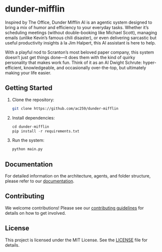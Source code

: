 # dunder-mifflin

Inspired by The Office, Dunder Mifflin AI is an agentic system designed to bring a mix of humor and efficiency to your everyday tasks. 
Whether it’s scheduling meetings (without double-booking like Michael Scott), managing emails (unlike Kevin’s famous chili disaster), or even delivering sarcastic but useful productivity insights à la Jim Halpert,
this AI assistant is here to help.

With a playful nod to Scranton’s most beloved paper company, this system doesn’t just get things done—it does them with the kind of quirky personality that makes work fun. 
Think of it as an AI Dwight Schrute: hyper-efficient, knowledgeable, and occasionally over-the-top, but ultimately making your life easier.

## Getting Started

1. Clone the repository:
   ```bash
   git clone https://github.com/ac259/dunder-mifflin
   ```

2. Install dependencies:
    ```python
    cd dunder-mifflin
    pip install -r requirements.txt
    ```
3. Run the system:
    ```python
    python main.py
    ```

## Documentation

For detailed information on the architecture, agents, and folder structure, please refer to our [documentation](docs).


## Contributing

We welcome contributions! Please see our [contributing guidelines](docs/CONTRIBUTING.md) for details on how to get involved.

## License

This project is licensed under the MIT License. See the [LICENSE](LICENSE) file for details.
